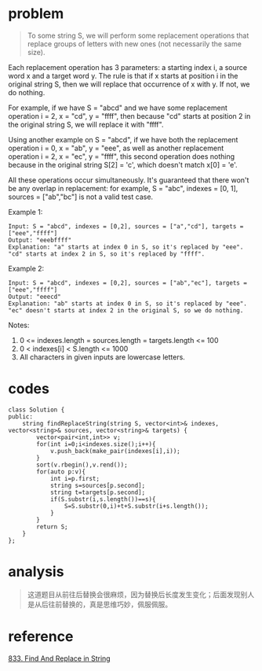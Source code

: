 # problem
>To some string S, we will perform some replacement operations that replace groups of letters with new ones (not necessarily the same size).

Each replacement operation has 3 parameters: a starting index i, a source word x and a target word y.  The rule is that if x starts at position i in the original string S, then we will replace that occurrence of x with y.  If not, we do nothing.

For example, if we have S = "abcd" and we have some replacement operation i = 2, x = "cd", y = "ffff", then because "cd" starts at position 2 in the original string S, we will replace it with "ffff".

Using another example on S = "abcd", if we have both the replacement operation i = 0, x = "ab", y = "eee", as well as another replacement operation i = 2, x = "ec", y = "ffff", this second operation does nothing because in the original string S[2] = 'c', which doesn't match x[0] = 'e'.

All these operations occur simultaneously.  It's guaranteed that there won't be any overlap in replacement: for example, S = "abc", indexes = [0, 1], sources = ["ab","bc"] is not a valid test case.

Example 1:
```
Input: S = "abcd", indexes = [0,2], sources = ["a","cd"], targets = ["eee","ffff"]
Output: "eeebffff"
Explanation: "a" starts at index 0 in S, so it's replaced by "eee".
"cd" starts at index 2 in S, so it's replaced by "ffff".
```
Example 2:
```
Input: S = "abcd", indexes = [0,2], sources = ["ab","ec"], targets = ["eee","ffff"]
Output: "eeecd"
Explanation: "ab" starts at index 0 in S, so it's replaced by "eee". 
"ec" doesn't starts at index 2 in the original S, so we do nothing.
```
Notes:

1. 0 <= indexes.length = sources.length = targets.length <= 100
2. 0 < indexes[i] < S.length <= 1000
3. All characters in given inputs are lowercase letters.


# codes
```
class Solution {
public:
    string findReplaceString(string S, vector<int>& indexes, vector<string>& sources, vector<string>& targets) {
        vector<pair<int,int>> v;
        for(int i=0;i<indexes.size();i++){
            v.push_back(make_pair(indexes[i],i));
        }
        sort(v.rbegin(),v.rend());
        for(auto p:v){
            int i=p.first;
            string s=sources[p.second];
            string t=targets[p.second];
            if(S.substr(i,s.length())==s){
                S=S.substr(0,i)+t+S.substr(i+s.length());
            }
        }
        return S;
    }
};
```

# analysis
>这道题目从前往后替换会很麻烦，因为替换后长度发生变化；后面发现别人是从后往前替换的，真是思维巧妙，佩服佩服。

# reference
[833. Find And Replace in String][1]

[1]: https://leetcode.com/problems/find-and-replace-in-string/discuss/130587/C++JavaPython-Replace-S-from-right-to-left